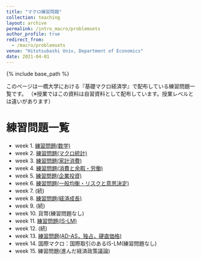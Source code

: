 ```yaml
---
title: "マクロ練習問題"
collection: teaching
layout: archive
permalink: /intro_macro/problemsets
author_profile: true
redirect_from:
  - /macro/problemsets
venue: "Hitotsubashi Univ, Department of Economics"
date: 2021-04-01
---
```




{% include base_path %}


このページは一橋大学における『基礎マクロ経済学』で配布している練習問題一覧です。
（※授業ではこの資料は自習資料として配布しています。授業レベルとは違いがあります）

# 練習問題一覧  

* week 1. [練習問題(数学)](https://masashihino.github.io/files/teaching/intro_macro/2math/problem_math.pdf)    
* week 2. [練習問題(マクロ統計)](https://masashihino.github.io/files/teaching/intro_macro/3macro_stat/macro_stats_problem.pdf)
* week 3. [練習問題(家計消費)](https://masashihino.github.io/files/teaching/intro_macro/4consumption/problem_consumption.pdf)
* week 4. [練習問題(消費と余暇・労働)](https://masashihino.github.io/files/teaching/intro_macro/5labor/labor_problem.pdf)
* week 5. [練習問題(企業投資)](https://masashihino.github.io/files/teaching/intro_macro/6investment/problem_investment.pdf)
* week 6. [練習問題(一般均衡・リスクと意思決定)](https://masashihino.github.io/files/teaching/intro_macro/7GE/problem_GE.pdf)
* week 7. (続)
* week 8. [練習問題(経済成長)](https://masashihino.github.io/files/teaching/intro_macro/8solow/problem_solow.pdf)
* week 9. (続) 
* week 10. 貨幣(練習問題なし)
* week 11. [練習問題(IS-LM)](https://masashihino.github.io/files/teaching/intro_macro/10ISLM/IS-LM_problem.pdf)
* week 12. (続)
* week 13. [練習問題(AD-AS，独占，硬直価格)](https://masashihino.github.io/files/teaching/intro_macro/11ADAS/AD-AS_problem.pdf) 
* week 14. 国際マクロ：国際取引のあるIS-LM(練習問題なし)
* week 15. 練習問題(進んだ経済政策議論)
 

